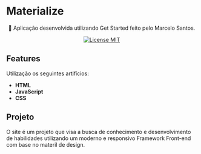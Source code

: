 # Materialize

</h1>

<p align="center"> 🚀 Aplicação desenvolvida utilizando Get Started feito pelo Marcelo Santos.

<p align="center">
  <a href="https://opensource.org/licenses/MIT">
    <img src="https://img.shields.io/badge/License-MIT-blue.svg" alt="License MIT">
  </a>
</p>

## Features
Utilização os seguintes artifícios:

-  **HTML**
-  **JavaScript**
-  **CSS**

## Projeto

O site é um projeto que visa a busca de conhecimento e desenvolvimento de habilidades utilizando um moderno e responsivo Framework Front-end com base no materil de design.